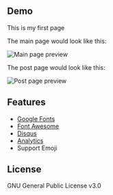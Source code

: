 
## Demo
This is my first page

The main page would look like this:

![Main page preview](https://github.com/ToddLoveDiane/toddwy.github.io/blob/master/assets/img/shouye.png?raw=true)

The post page would look like this:

![Post page preview](https://github.com/ToddLoveDiane/toddwy.github.io/blob/master/assets/img/post-example.jpg?raw=true)

## Features

- [Google Fonts](https://fonts.google.com/)
- [Font Awesome](http://fontawesome.io/)
- [Disqus](https://disqus.com/)
- [Analytics](https://analytics.google.com/analytics/web/)
- Support Emoji

## License

GNU General Public License v3.0

